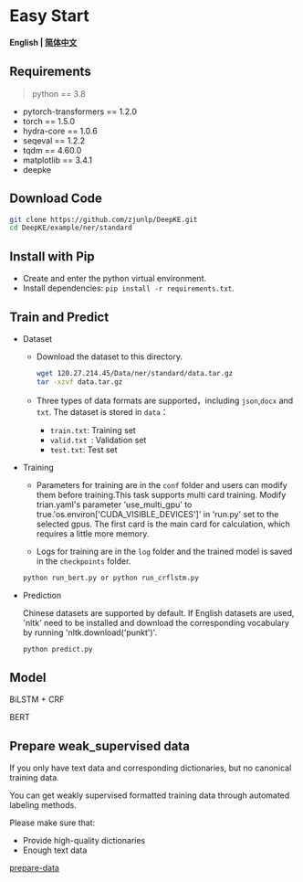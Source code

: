# Easy Start

<p align="left">
    <b> English | <a href="https://github.com/zjunlp/DeepKE/blob/main/example/ner/standard/README_CN.md">简体中文</a> </b>
</p>

## Requirements

> python == 3.8 

- pytorch-transformers == 1.2.0
- torch == 1.5.0
- hydra-core == 1.0.6
- seqeval == 1.2.2
- tqdm == 4.60.0
- matplotlib == 3.4.1
- deepke

## Download Code

```bash
git clone https://github.com/zjunlp/DeepKE.git
cd DeepKE/example/ner/standard
```

## Install with Pip

- Create and enter the python virtual environment.
- Install dependencies: `pip install -r requirements.txt`.

## Train and Predict

- Dataset

  - Download the dataset to this directory.

    ```bash
    wget 120.27.214.45/Data/ner/standard/data.tar.gz
    tar -xzvf data.tar.gz
    ```

  - Three types of data formats are supported，including `json`,`docx` and `txt`. The dataset is stored in `data`：
    - `train.txt`: Training set
    - `valid.txt `: Validation set
    - `test.txt`: Test set

- Training

  - Parameters for training are in the `conf` folder and users can modify them before training.This task supports multi card training. Modify trian.yaml's parameter 'use_multi_gpu' to true.'os.environ['CUDA_VISIBLE_DEVICES']' in 'run.py' set to the selected gpus. The first card is the main card for calculation, which requires a little more memory.

  - Logs for training are in the `log` folder and the trained model is saved in the `checkpoints` folder.

  ```bash
  python run_bert.py or python run_crflstm.py
  ```

- Prediction
    
   Chinese datasets are supported by default. If English datasets are used, 'nltk' need to be installed and download the corresponding vocabulary by running 'nltk.download('punkt')'.

  ```bash
  python predict.py
  ```

## Model

BiLSTM + CRF

BERT

## Prepare weak_supervised data

If you only have text data and corresponding dictionaries, but no canonical training data.

You can get weakly supervised formatted training data through automated labeling methods.

Please make sure that:

- Provide high-quality dictionaries
- Enough text data

<p align="left">
<a href="https://github.com/zjunlp/DeepKE/blob/main/example/ner/prepare-data/README.md">prepare-data</a> </b>
</p>
